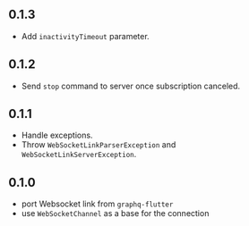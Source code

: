 ## 0.1.3

- Add `inactivityTimeout` parameter.

## 0.1.2

- Send `stop` command to server once subscription canceled.

## 0.1.1

- Handle exceptions.
- Throw `WebSocketLinkParserException` and `WebSocketLinkServerException`.

## 0.1.0

- port Websocket link from `graphq-flutter`
- use `WebSocketChannel` as a base for the connection
